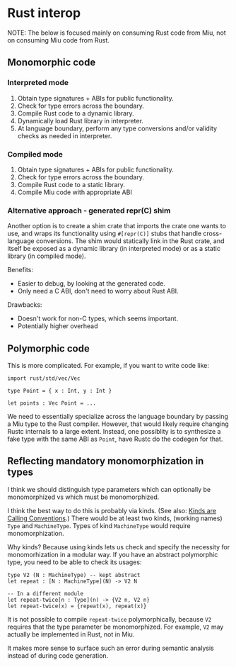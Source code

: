 # Rust interop

NOTE: The below is focused mainly on consuming Rust code from Miu,
not on consuming Miu code from Rust.

## Monomorphic code

### Interpreted mode

1. Obtain type signatures + ABIs for public functionality.
2. Check for type errors across the boundary.
3. Compile Rust code to a dynamic library.
4. Dynamically load Rust library in interpreter.
5. At language boundary, perform any type conversions and/or
   validity checks as needed in interpreter.

### Compiled mode

1. Obtain type signatures + ABIs for public functionality.
2. Check for type errors across the boundary.
3. Compile Rust code to a static library.
4. Compile Miu code with appropriate ABI

### Alternative approach - generated repr(C) shim

Another option is to create a shim crate
that imports the crate one wants to use,
and wraps its functionality using `#[repr(C)]` stubs
that handle cross-language conversions.
The shim would statically link in the Rust crate,
and itself be exposed as a dynamic library (in interpreted mode)
or as a static library (in compiled mode).

Benefits:
- Easier to debug, by looking at the generated code.
- Only need a C ABI, don't need to worry about Rust ABI.

Drawbacks:
- Doesn't work for non-C types, which seems important.
- Potentially higher overhead

## Polymorphic code

This is more complicated.
For example, if you want to write code like:

```miu
import rust/std/vec/Vec

type Point = { x : Int, y : Int }

let points : Vec Point = ...
```

We need to essentially specialize across the language boundary
by passing a Miu type to the Rust compiler.
However, that would likely require changing Rustc internals
to a large extent.
Instead, one possiblity is to synthesize a fake type
with the same ABI as `Point`,
have Rustc do the codegen for that.

## Reflecting mandatory monomorphization in types

I think we should distinguish type parameters
which can optionally be monomorphized vs
which must be monomorphized.

I think the best way to do this is probably via kinds.
(See also: [Kinds are Calling Conventions](./Bibliography.md#kinds-are-calling-conventions).)
There would be at least two kinds, (working names)
`Type` and `MachineType`. Types of kind `MachineType`
would require monomorphization.

Why kinds? Because using kinds lets us check and specify
the necessity for monomorhization in a modular way.
If you have an abstract polymorphic type,
you need to be able to check its usages:

```miu
type V2 (N : MachineType) -- kept abstract
let repeat : [N : MachineType](N) -> V2 N

-- In a different module
let repeat-twice[n : Type](n) -> {V2 n, V2 n} 
let repeat-twice(x) = {repeat(x), repeat(x)}
```

It is not possible to compile `repeat-twice` polymorphically,
because `V2` requires that the type parameter be monomorphized.
For example, `V2` may actually be implemented in Rust, not in Miu.

It makes more sense to surface such an error during semantic analysis
instead of during code generation.
